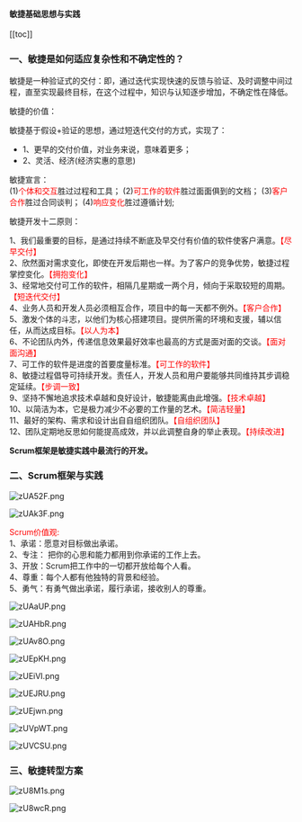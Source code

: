 #### 敏捷基础思想与实践

[[toc]]
### 一、敏捷是如何适应复杂性和不确定性的？

敏捷是一种验证式的交付：即，通过迭代实现快速的反馈与验证、及时调整中间过程，直至实现最终目标，在这个过程中，知识与认知逐步增加，不确定性在降低。<br/>

敏捷的价值：<br/>

敏捷基于假设+验证的思想，通过短迭代交付的方式，实现了：

- 1、更早的交付价值，对业务来说，意味着更多；
- 2、灵活、经济(经济实惠的意思)

敏捷宣言：<br/>
(1)<font color='#f00'>个体和交互</font>胜过过程和工具；
(2)<font color='#f00'>可工作的软件</font>胜过面面俱到的文档；
(3)<font color='#f00'>客户合作</font>胜过合同谈判；
(4)<font color='#f00'>响应变化</font>胜过遵循计划;

敏捷开发十二原则：<br/>

1、我们最重要的目标，是通过持续不断底及早交付有价值的软件使客户满意。<font color="#f00">【尽早交付】</font><br/>
2、欣然面对需求变化，即使在开发后期也一样。为了客户的竞争优势，敏捷过程掌控变化。<font color="#f00">【拥抱变化】</font><br/>
3、经常地交付可工作的软件，相隔几星期或一两个月，倾向于采取较短的周期。<font color="#f00">【短迭代交付】</font><br/>
4、业务人员和开发人员必须相互合作，项目中的每一天都不例外。<font color="#f00">【客户合作】</font><br/>
5、激发个体的斗志，以他们为核心搭建项目。提供所需的环境和支援，辅以信任，从而达成目标。<font color="#f00">【以人为本】</font><br/>
6、不论团队内外，传递信息效果最好效率也最高的方式是面对面的交谈。<font color="#f00">【面对面沟通】</font><br/>
7、可工作的软件是进度的首要度量标准。<font color="#f00">【可工作的软件】</font><br/>
8、敏捷过程倡导可持续开发。责任人，开发人员和用户要能够共同维持其步调稳定延续。<font color="#f00">【步调一致】</font><br/>
9、坚持不懈地追求技术卓越和良好设计，敏捷能离由此增强。<font color="#f00">【技术卓越】</font><br/>
10、以简洁为本，它是极力减少不必要的工作量的艺术。<font color="#f00">【简洁轻量】</font><br/>
11、最好的架构、需求和设计出自自组织团队。<font color="#f00">【自组织团队】</font><br/>
12、团队定期地反思如何能提高成效，并以此调整自身的举止表现。<font color="#f00">【持续改进】</font><br/>

<strong>Scrum框架是敏捷实践中最流行的开发。</strong>

### 二、Scrum框架与实践

![zUA52F.png](https://s1.ax1x.com/2022/11/27/zUA52F.png)

![zUAk3F.png](https://s1.ax1x.com/2022/11/27/zUAk3F.png)

<font color='#f00'>Scrum价值观:</font> <br/>
1、承诺：愿意对目标做出承诺。<br/>
2、专注： 把你的心思和能力都用到你承诺的工作上去。<br/>
3、开放：Scrum把工作中的一切都开放给每个人看。<br/>
4、尊重：每个人都有他独特的背景和经验。<br/>
5、勇气：有勇气做出承诺，履行承诺，接收别人的尊重。

![zUAaUP.png](https://s1.ax1x.com/2022/11/27/zUAaUP.png)

![zUAHbR.png](https://s1.ax1x.com/2022/11/27/zUAHbR.png)

![zUAv8O.png](https://s1.ax1x.com/2022/11/27/zUAv8O.png)

![zUEpKH.png](https://s1.ax1x.com/2022/11/27/zUEpKH.png)

![zUEiVI.png](https://s1.ax1x.com/2022/11/27/zUEiVI.png)

![zUEJRU.png](https://s1.ax1x.com/2022/11/27/zUEJRU.png)

![zUEjwn.png](https://s1.ax1x.com/2022/11/27/zUEjwn.png)

![zUVpWT.png](https://s1.ax1x.com/2022/11/27/zUVpWT.png)

![zUVCSU.png](https://s1.ax1x.com/2022/11/27/zUVCSU.png)

### 三、敏捷转型方案
![zU8M1s.png](https://s1.ax1x.com/2022/11/27/zU8M1s.png)

![zU8wcR.png](https://s1.ax1x.com/2022/11/27/zU8wcR.png)
